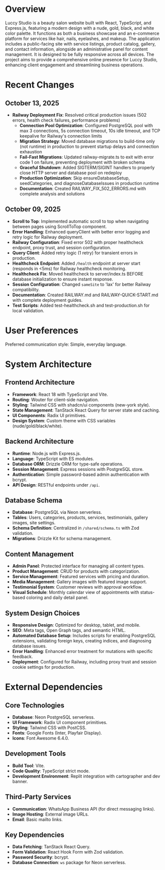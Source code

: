 # Overview

Luccy Studio is a beauty salon website built with React, TypeScript, and Express.js, featuring a modern design with a nude, gold, black, and white color palette. It functions as both a business showcase and an e-commerce platform for services like hair, nails, eyelashes, and makeup. The application includes a public-facing site with service listings, product catalog, gallery, and contact information, alongside an administrative panel for content management. It is designed to be fully responsive across all devices. The project aims to provide a comprehensive online presence for Luccy Studio, enhancing client engagement and streamlining business operations.

# Recent Changes

## October 13, 2025
- **Railway Deployment Fix**: Resolved critical production issues (502 errors, health check failures, performance problems)
  - **Connection Pool Optimization**: Configured PostgreSQL pool with max 3 connections, 5s connection timeout, 10s idle timeout, and TCP keepalive for Railway's connection limits
  - **Migration Strategy**: Moved database migrations to build-time only (not runtime) in production to prevent startup delays and connection exhaustion
  - **Fail-Fast Migrations**: Updated railway-migrate.ts to exit with error code 1 on failure, preventing deployment with broken schema
  - **Graceful Shutdown**: Added SIGTERM/SIGINT handlers to properly close HTTP server and database pool on redeploy
  - **Production Optimization**: Skip ensureDatabaseSetup, seedCategories, and diagnoseDatabaseIssues in production runtime
  - **Documentation**: Created RAILWAY_FIX_502_ERRORS.md with complete analysis and solutions

## October 09, 2025
- **Scroll to Top**: Implemented automatic scroll to top when navigating between pages using ScrollToTop component.
- **Error Handling**: Enhanced queryClient with better error logging and retry logic for Railway deployment.
- **Railway Configuration**: Fixed error 502 with proper healthcheck endpoint, proxy trust, and session configuration.
- **Query Client**: Added retry logic (1 retry) for transient errors in production.
- **Healthcheck Endpoint**: Added `/health` endpoint at server start (responds in <5ms) for Railway healthcheck monitoring.
- **Healthcheck Fix**: Moved healthcheck to server/index.ts BEFORE database initialization to ensure instant response.
- **Session Configuration**: Changed `sameSite` to 'lax' for better Railway compatibility.
- **Documentation**: Created RAILWAY.md and RAILWAY-QUICK-START.md with complete deployment guides.
- **Test Scripts**: Added test-healthcheck.sh and test-production.sh for local validation.

# User Preferences

Preferred communication style: Simple, everyday language.

# System Architecture

## Frontend Architecture
- **Framework**: React 18 with TypeScript and Vite.
- **Routing**: Wouter for client-side navigation.
- **Styling**: Tailwind CSS with shadcn/ui components (new-york style).
- **State Management**: TanStack React Query for server state and caching.
- **UI Components**: Radix UI primitives.
- **Design System**: Custom theme with CSS variables (nude/gold/black/white).

## Backend Architecture
- **Runtime**: Node.js with Express.js.
- **Language**: TypeScript with ES modules.
- **Database ORM**: Drizzle ORM for type-safe operations.
- **Session Management**: Express sessions with PostgreSQL store.
- **Authentication**: Simple password-based admin authentication with bcrypt.
- **API Design**: RESTful endpoints under `/api`.

## Database Schema
- **Database**: PostgreSQL via Neon serverless.
- **Tables**: Users, categories, products, services, testimonials, gallery images, site settings.
- **Schema Definition**: Centralized in `/shared/schema.ts` with Zod validation.
- **Migrations**: Drizzle Kit for schema management.

## Content Management
- **Admin Panel**: Protected interface for managing all content types.
- **Product Management**: CRUD for products with categorization.
- **Service Management**: Featured services with pricing and duration.
- **Media Management**: Gallery images with featured image support.
- **Testimonial System**: Customer reviews with approval workflow.
- **Visual Schedule**: Monthly calendar view of appointments with status-based coloring and daily detail panel.

## System Design Choices
- **Responsive Design**: Optimized for desktop, tablet, and mobile.
- **SEO**: Meta tags, Open Graph tags, and semantic HTML.
- **Automated Database Setup**: Includes scripts for enabling PostgreSQL extensions, validating foreign keys, creating indices, and diagnosing database issues.
- **Error Handling**: Enhanced error treatment for mutations with specific feedback.
- **Deployment**: Configured for Railway, including proxy trust and session cookie settings for production.

# External Dependencies

## Core Technologies
- **Database**: Neon PostgreSQL serverless.
- **UI Framework**: Radix UI component primitives.
- **Styling**: Tailwind CSS with PostCSS.
- **Fonts**: Google Fonts (Inter, Playfair Display).
- **Icons**: Font Awesome 6.4.0.

## Development Tools
- **Build Tool**: Vite.
- **Code Quality**: TypeScript strict mode.
- **Development Environment**: Replit integration with cartographer and dev banner.

## Third-Party Services
- **Communication**: WhatsApp Business API (for direct messaging links).
- **Image Hosting**: External image URLs.
- **Email**: Basic mailto links.

## Key Dependencies
- **Data Fetching**: TanStack React Query.
- **Form Validation**: React Hook Form with Zod validation.
- **Password Security**: bcrypt.
- **Database Connection**: `ws` package for Neon serverless.
